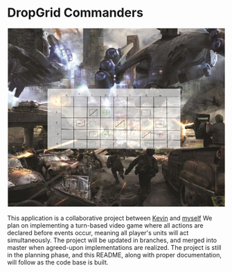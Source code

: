 # DropGrid Commanders

[Screenshot]:READMEImage.png
[Kevinhref]:https://github.com/Nibby
[Mehref]:https://github.com/StarshipladDev
![This is Alt text][Screenshot]

This application is a collaborative project between [Kevin][Kevinhref] and [myself][Mehref]
We plan on implementing a turn-based video game where all actions are declared before events occur, meaning all player's 
units will act simultaneously. 
The project will be updated in branches, and merged into master when agreed-upon implementations are realized.
The project is still in the planning phase, and this README, along with proper documentation, will follow as the code base is built.
